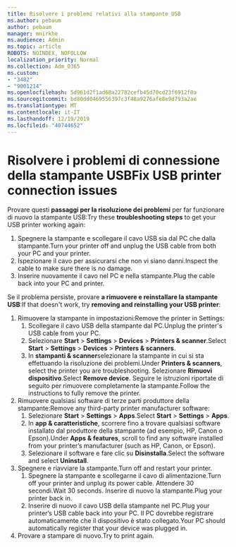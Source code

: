 ```yaml
---
title: Risolvere i problemi relativi alla stampante USB
ms.author: pebaum
author: pebaum
manager: mnirkhe
ms.audience: Admin
ms.topic: article
ROBOTS: NOINDEX, NOFOLLOW
localization_priority: Normal
ms.collection: Adm_O365
ms.custom:
- "3482"
- "9001214"
ms.openlocfilehash: 5d961d2f1ad68a22782cefb45d70cd23f6912f0a
ms.sourcegitcommit: bd80dd0469556397c3f48a9276afe8e9d793a2ae
ms.translationtype: MT
ms.contentlocale: it-IT
ms.lasthandoff: 12/19/2019
ms.locfileid: "40744652"
---
```

# <a name="fix-usb-printer-connection-issues"></a><span data-ttu-id="3ccca-102">Risolvere i problemi di connessione della stampante USB</span><span class="sxs-lookup"><span data-stu-id="3ccca-102">Fix USB printer connection issues</span></span>

<span data-ttu-id="3ccca-103">Provare questi **passaggi per la risoluzione dei problemi** per far funzionare di nuovo la stampante USB:</span><span class="sxs-lookup"><span data-stu-id="3ccca-103">Try these **troubleshooting steps** to get your USB printer working again:</span></span>

1. <span data-ttu-id="3ccca-104">Spegnere la stampante e scollegare il cavo USB sia dal PC che dalla stampante.</span><span class="sxs-lookup"><span data-stu-id="3ccca-104">Turn your printer off and unplug the USB cable from both your PC and your printer.</span></span>
2. <span data-ttu-id="3ccca-105">Ispezionare il cavo per assicurarsi che non vi siano danni.</span><span class="sxs-lookup"><span data-stu-id="3ccca-105">Inspect the cable to make sure there is no damage.</span></span>
3. <span data-ttu-id="3ccca-106">Inserire nuovamente il cavo nel PC e nella stampante.</span><span class="sxs-lookup"><span data-stu-id="3ccca-106">Plug the cable back into your PC and printer.</span></span>

<span data-ttu-id="3ccca-107">Se il problema persiste, provare **a rimuovere e reinstallare la stampante USB**:</span><span class="sxs-lookup"><span data-stu-id="3ccca-107">If that doesn't work, try **removing and reinstalling your USB printer**:</span></span>

1. <span data-ttu-id="3ccca-108">Rimuovere la stampante in impostazioni:</span><span class="sxs-lookup"><span data-stu-id="3ccca-108">Remove the printer in Settings:</span></span>
    1. <span data-ttu-id="3ccca-109">Scollegare il cavo USB della stampante dal PC.</span><span class="sxs-lookup"><span data-stu-id="3ccca-109">Unplug the printer's USB cable from your PC.</span></span>
    2. <span data-ttu-id="3ccca-110">Selezionare **Start** > **Settings** > **Devices** > **Printers & scanner**.</span><span class="sxs-lookup"><span data-stu-id="3ccca-110">Select **Start** > **Settings** > **Devices** > **Printers & scanners**.</span></span>
    3. <span data-ttu-id="3ccca-111">In **stampanti & scanner**selezionare la stampante in cui si sta effettuando la risoluzione dei problemi.</span><span class="sxs-lookup"><span data-stu-id="3ccca-111">Under **Printers & scanners**, select the printer you are troubleshooting.</span></span> <span data-ttu-id="3ccca-112">Selezionare **Rimuovi dispositivo**.</span><span class="sxs-lookup"><span data-stu-id="3ccca-112">Select **Remove device**.</span></span> <span data-ttu-id="3ccca-113">Seguire le istruzioni riportate di seguito per rimuovere completamente la stampante.</span><span class="sxs-lookup"><span data-stu-id="3ccca-113">Follow the instructions to fully remove the printer.</span></span>
2. <span data-ttu-id="3ccca-114">Rimuovere qualsiasi software di terze parti produttore della stampante:</span><span class="sxs-lookup"><span data-stu-id="3ccca-114">Remove any third-party printer manufacturer software:</span></span>
    1. <span data-ttu-id="3ccca-115">Selezionare **Start** > **Settings** > **Apps**.</span><span class="sxs-lookup"><span data-stu-id="3ccca-115">Select **Start** > **Settings** > **Apps**.</span></span>
    2. <span data-ttu-id="3ccca-116">In **app & caratteristiche**, scorrere fino a trovare qualsiasi software installato dal produttore della stampante (ad esempio, HP, Canon o Epson).</span><span class="sxs-lookup"><span data-stu-id="3ccca-116">Under **Apps & features**, scroll to find any software installed from your printer’s manufacturer (such as HP, Canon, or Epson).</span></span>
    3. <span data-ttu-id="3ccca-117">Selezionare il software e fare clic su **Disinstalla**.</span><span class="sxs-lookup"><span data-stu-id="3ccca-117">Select the software and select **Uninstall**.</span></span>
3. <span data-ttu-id="3ccca-118">Spegnere e riavviare la stampante.</span><span class="sxs-lookup"><span data-stu-id="3ccca-118">Turn off and restart your printer.</span></span><br>
    1. <span data-ttu-id="3ccca-119">Spegnere la stampante e scollegarne il cavo di alimentazione.</span><span class="sxs-lookup"><span data-stu-id="3ccca-119">Turn off your printer and unplug its power cable.</span></span> <span data-ttu-id="3ccca-120">Attendere 30 secondi.</span><span class="sxs-lookup"><span data-stu-id="3ccca-120">Wait 30 seconds.</span></span> <span data-ttu-id="3ccca-121">Inserire di nuovo la stampante.</span><span class="sxs-lookup"><span data-stu-id="3ccca-121">Plug your printer back in.</span></span>
    2. <span data-ttu-id="3ccca-122">Inserire di nuovo il cavo USB della stampante nel PC.</span><span class="sxs-lookup"><span data-stu-id="3ccca-122">Plug your printer’s USB cable back into your PC.</span></span> <span data-ttu-id="3ccca-123">Il PC dovrebbe registrare automaticamente che il dispositivo è stato collegato.</span><span class="sxs-lookup"><span data-stu-id="3ccca-123">Your PC should automatically register that your device was plugged in.</span></span>
4. <span data-ttu-id="3ccca-124">Provare a stampare di nuovo.</span><span class="sxs-lookup"><span data-stu-id="3ccca-124">Try to print again.</span></span>
